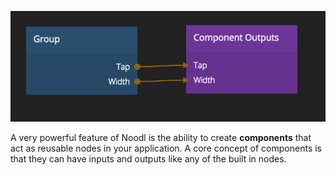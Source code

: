 ![](component-outputs.png ':class=img-size-m')

A very powerful feature of Noodl is the ability to create **components** that act as reusable nodes in your application.
A core concept of components is that they can have inputs and outputs like any of the built in nodes.